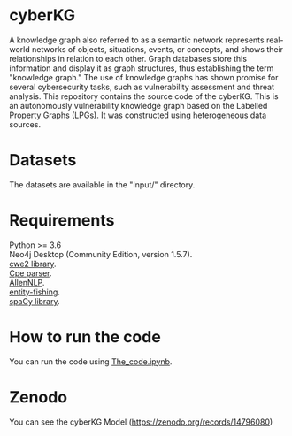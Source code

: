 # cyberKG
   A knowledge graph also referred to as a semantic network represents real-world networks of objects, situations, events, or concepts, and shows their relationships in relation to each other. Graph databases store this information and display it as graph structures, thus establishing the term "knowledge graph." The use of knowledge graphs has shown promise for several cybersecurity tasks, such as vulnerability assessment and threat analysis. This repository contains the source code of the cyberKG. This is an autonomously vulnerability knowledge graph based on the Labelled Property Graphs (LPGs). It was constructed using heterogeneous data sources. 

# Datasets
The datasets are available in the "Input/" directory.

# Requirements
   Python >= 3.6\
   Neo4j Desktop (Community Edition, version 1.5.7).\
   [cwe2 library](https://github.com/nexB/cwe2). \
   [Cpe parser](https://github.com/sabuhish/cpe-parser). \
   [AllenNLP](https://docs.allennlp.org/main/). \
   [entity-fishing](https://nerd.readthedocs.io/en/latest/). \
   [spaCy library](https://spacy.io/).
# How to run the code
   You can run the code using [The_code.ipynb](https://github.com/neostrange/cyberKG/blob/main/Code/The_code.ipynb).
# Zenodo
   You can see the cyberKG Model (https://zenodo.org/records/14796080)
